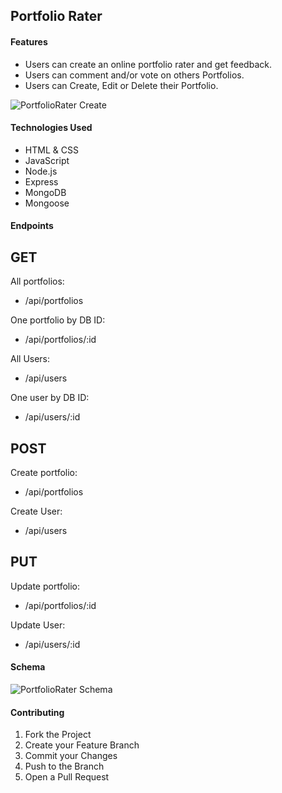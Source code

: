 ## Portfolio Rater

#### Features

- Users can create an online portfolio rater and get feedback.
- Users can comment and/or vote on others Portfolios.
- Users can Create, Edit or Delete their Portfolio.

![PortfolioRater Create](https://user-images.githubusercontent.com/58185036/74962418-1d1c0c80-53cd-11ea-8c07-d77e13b991e1.png)

#### Technologies Used

- HTML & CSS
- JavaScript
- Node.js
- Express
- MongoDB
- Mongoose

#### Endpoints

## GET

All portfolios:

- /api/portfolios

One portfolio by DB ID:

- /api/portfolios/:id

All Users:

- /api/users

One user by DB ID:

- /api/users/:id

## POST

Create portfolio:

- /api/portfolios

Create User:

- /api/users

## PUT

Update portfolio:

- /api/portfolios/:id

Update User:

- /api/users/:id

#### Schema

![PortfolioRater Schema](https://user-images.githubusercontent.com/58185036/74962767-ca8f2000-53cd-11ea-997e-8a9ad4fb0a4b.png)

#### Contributing

1. Fork the Project
2. Create your Feature Branch
3. Commit your Changes
4. Push to the Branch
5. Open a Pull Request
